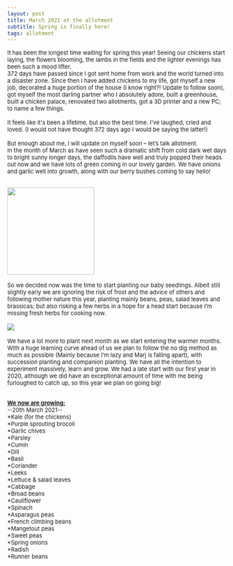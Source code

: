 ```yaml
---
layout: post
title: March 2021 at the allotment
subtitle: Spring is finally here! 
tags: allotment
---
```


<div class="text-left">
<div class="boxed">
  <font size="2">

It has been the longest time waiting for spring this year! Seeing our chickens start laying, the flowers blooming, 
the lambs in the fields and the lighter evenings has been such a mood lifter. <br>
372 days have passed since I got sent home from work and the world turned into a disaster zone. 
Since then I have added chickens to my life, got myself a new job, decorated a huge portion of the house (I know right?! Update to follow soon), 
got myself the most darling partner who I absolutely adore, built a greenhouse, built a chicken palace, renovated two allotments, got a 3D printer and a new PC; 
to name a few things. <br><br>
It feels like it's been a lifetime, but also the best time. I've laughed, cried and loved. (I would not have thought 372 days ago I would be saying the latter!) <br><br>
But enough about me, I will update on myself soon – let’s talk allotment. <br>
In the month of March as have seen such a dramatic shift from cold dark wet days to bright sunny longer days, 
the daffodils have well and truly popped their heads out now and we have lots of green coming in our lovely garden. 
We have onions and garlic well into growth, along with our berry bushes coming to say hello! <br> 
<div class="text-center">
  <br/>
  <img src="{{ site.baseurl }}/img/20210326_plot.jpg" width="200" height="200"/>
</div><br>
So we decided now was the time to start planting our baby seedlings. 
Albeit still slightly early we are ignoring the risk of frost and the advice of others and following mother nature this year, 
planting mainly beans, peas, salad leaves and brassicas; but also risking a few herbs in a hope for a head start because I’m missing fresh herbs for cooking now. <br>
<div class="text-center">
<br/>
  <img src="{{ site.baseurl }}/img/20210326_greenhouse.jpg"/>
</div><br>
We have a lot more to plant next month as we start entering the warmer months. <br>
With a huge learning curve ahead of us we plan to follow the no dig method as much as possible (Mainly because I’m lazy and Marj is falling apart), 
with succession planting and companion planting. We have all the intention to experiment massively, learn and grow. 
We had a late start with our first year in 2020, although we did have an exceptional amount of time with me being furloughed to catch up, 
so this year we plan on going big! <br><br>


<b><u>We now are growing:<br></b></u>
--20th March 2021--<br>
*Kale (for the chickens)<br>
*Purple sprouting brocoli<br>
*Garlic chives<br>
*Parsley<br>
*Cumin<br>
*Dill<br>
*Basil<br>
*Coriander<br>
*Leeks<br>
*Lettuce & salad leaves<br>
*Cabbage<br>
*Broad beans<br>
*Cauliflower<br>
*Spinach<br>
*Asparagus peas<br>
*French climbing beans<br>
*Mangetout peas<br>
*Sweet peas<br>
*Spring onions<br>
*Radish<br>
*Runner beans<br>
</font>
<br>
